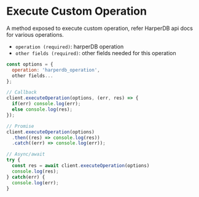 # Execute Custom Operation

A method exposed to execute custom operation, refer HarperDB api docs for various operations.

- `operation (required)`: harperDB operation
- `other fields (required)`: other fields needed for this operation 

```javascript
const options = {
  operation: 'harperdb_operation',
  other fields...
};

// Callback
client.executeOperation(options, (err, res) => {
  if(err) console.log(err);
  else console.log(res);
});

// Promise
client.executeOperation(options)
  .then((res) => console.log(res))
  .catch((err) => console.log(err));

// Async/await
try {
  const res = await client.executeOperation(options)
  console.log(res);
} catch(err) {
  console.log(err);
}
```
